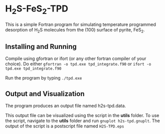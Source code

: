 H<sub>2</sub>S-FeS<sub>2</sub>-TPD
============

This is a simple Fortran program for simulating temperature programmed desorption of H<sub>2</sub>S molecules from the (100) surface of pyrite, FeS<sub>2</sub>.


Installing and Running
-------

Compile using gfortran or ifort (or any other fortran compiler of your choice). Do either `gfortran -o tpd.exe tpd_integrate.f90` or `ifort -o tpd.exe tpd_integrate.f90`

Run the program by typing `./tpd.exe`


Output and Visualization
----------------------

The program produces an output file named h2s-tpd.data. 

This output file can be visualized using the script in the **utils** folder. To use the script, navigate to the **utils** folder and run `gnuplot h2s-tpd.gnuplt`. The output of the script is a postscript file named `H2S-TPD.eps`
